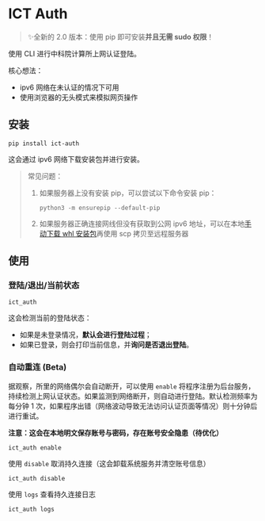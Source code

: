 # ICT Auth

> ✨全新的 2.0 版本：使用 pip 即可安装**并且无需 sudo 权限**！

使用 CLI 进行中科院计算所上网认证登陆。

核心想法：

- ipv6 网络在未认证的情况下可用
- 使用浏览器的无头模式来模拟网页操作

## 安装

```
pip install ict-auth
```

这会通过 ipv6 网络下载安装包并进行安装。

> 常见问题：
>
> 1. 如果服务器上没有安装 pip，可以尝试以下命令安装 pip：
>
>    ```
>    python3 -m ensurepip --default-pip
>    ```
>
> 2. 如果服务器正确连接网线但没有获取到公网 ipv6 地址，可以在本地[手动下载 whl 安装包](https://pypi.org/project/ict-auth/#files)再使用 scp 拷贝至远程服务器

## 使用

### 登陆/退出/当前状态

```
ict_auth
```

这会检测当前的登陆状态：

- 如果是未登录情况，**默认会进行登陆过程**；
- 如果已登录，则会打印当前信息，并**询问是否退出登陆**。

### 自动重连 (Beta)

据观察，所里的网络偶尔会自动断开，可以使用 `enable` 将程序注册为后台服务，持续检测上网认证状态。如果监测到网络断开，则自动进行登陆。默认检测频率为每分钟 1 次，如果程序出错（网络波动导致无法访问认证页面等情况）则十分钟后进行重试。

**注意：这会在本地明文保存账号与密码，存在账号安全隐患（待优化）**

```
ict_auth enable
```

使用 `disable` 取消持久连接（这会卸载系统服务并清空账号信息）

```
ict_auth disable
```

使用 `logs` 查看持久连接日志

```
ict_auth logs
```